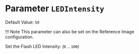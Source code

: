 # Parameter `LEDIntensity`
Default Value: `50`

!!! Note
    This parameter can also be set on the Reference Image configuration.

Set the Flash LED Intensity: (`0` .. `100`)
